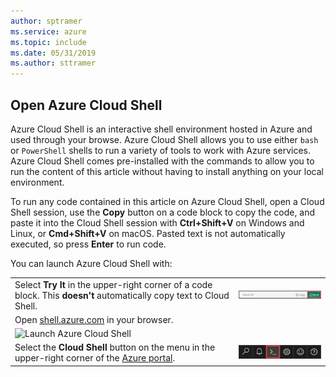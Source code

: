 ```yaml
---
author: sptramer
ms.service: azure
ms.topic: include
ms.date: 05/31/2019
ms.author: sttramer
---
```


## Open Azure Cloud Shell

Azure Cloud Shell is an interactive shell environment hosted in Azure and used through your browse. Azure Cloud Shell allows you to
use either `bash` or `PowerShell` shells to run a variety of tools to work with Azure services. Azure Cloud Shell comes pre-installed with the commands
to allow you to run the content of this article without having to install anything on your local environment.

To run any code contained in this article on Azure Cloud Shell, open a Cloud Shell session, use the **Copy** button on a code block to copy the code,
and paste it into the Cloud Shell session with __Ctrl+Shift+V__ on Windows and Linux, or __Cmd+Shift+V__ on macOS. Pasted text is not automatically
executed, so press **Enter** to run code.

You can launch Azure Cloud Shell with:

|  |   |
|-----------------------------------------------|---|
| Select **Try It** in the upper-right corner of a code block. This __doesn't__ automatically copy text to Cloud Shell. | ![Example of Try It for Azure Cloud Shell](./media/cloud-shell-try-it/cli-try-it.png) |
| Open [shell.azure.com](https://shell.azure.com) in your browser. | <a href="https://shell.azure.com" alt="Launch Azure Cloud Shell">
  <img src="/media/cloud-shell-try-it/launchcloudshell.png" alt="Launch Azure Cloud Shell" /></a> |
| Select the **Cloud Shell** button on the menu in the upper-right corner of the [Azure portal](https://portal.azure.com). | ![Cloud Shell button in the Azure portal](./media/cloud-shell-try-it/cloud-shell-menu.png) |
